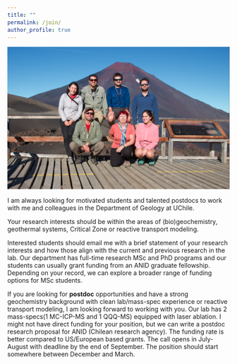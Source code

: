 ```yaml
---
title: ""
permalink: /join/
author_profile: true
---
```

<center><img style="float: center;" src="/images/2021group-llaima.png" alt="Llaima volcano" width="550"></center>

I am always looking for motivated students and talented postdocs to work with me and colleagues in the Department of Geology at UChile.<br> 

Your research interests should be within the areas of (bio)geochemistry, geothermal systems, Critical Zone or reactive transport modeling.

Interested students should email me with a brief statement of your research interests and how those align with the current and previous research in the lab. Our department has full-time research MSc and PhD programs and our students can usually grant funding from an ANID graduate fellowship. Depending on your record, we can explore a broader range of funding options for MSc students.

If you are looking for **postdoc** opportunities and have a strong geochemistry background with clean lab/mass-spec experience or reactive transport modeling, I am  looking forward to working with you. Our lab has 2 mass-specs(1 MC-ICP-MS and 1 QQQ-MS) equipped with laser ablation.
I might not have direct funding for your position, but we can write a postdoc research proposal for ANID (Chilean research agency). The funding rate is better compared to US/European based grants. The call opens in July-August with deadline by the end of September. The position should start somewhere between December and March.

